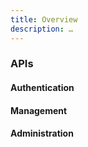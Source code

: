 ```yaml
---
title: Overview
description: …
---
```


### APIs

#### Authentication

#### Management

#### Administration
